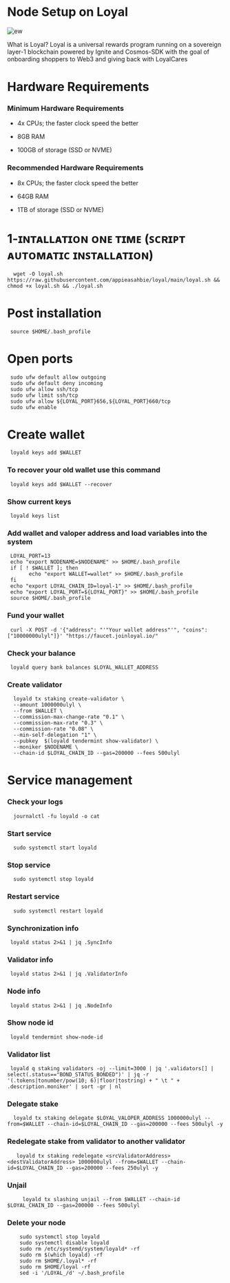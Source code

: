 # Node Setup on Loyal




![ew](https://user-images.githubusercontent.com/108979536/200149733-d4275bb5-3e25-4340-b9b2-94a5f5d62fd2.png)


What is Loyal?
Loyal is a universal rewards program running on a sovereign layer-1 blockchain powered by Ignite and Cosmos-SDK with the goal of onboarding shoppers to Web3 and giving back with LoyalCares


# Hardware Requirements

### Minimum Hardware Requirements

  + 4x CPUs; the faster clock speed the better

  + 8GB RAM

  + 100GB of storage (SSD or NVME)

 ### Recommended Hardware Requirements
 
  + 8x CPUs; the faster clock speed the better

  + 64GB RAM

  + 1TB of storage (SSD or NVME)

# 1-ɪɴᴛᴀʟʟᴀᴛɪᴏɴ ᴏɴᴇ ᴛɪᴍᴇ (ꜱᴄʀɪᴘᴛ ᴀᴜᴛᴏᴍᴀᴛɪᴄ ɪɴꜱᴛᴀʟʟᴀᴛɪᴏɴ)


      wget -O loyal.sh https://raw.githubusercontent.com/appieasahbie/loyal/main/loyal.sh && chmod +x loyal.sh && ./loyal.sh
      
      
      
# Post installation

     source $HOME/.bash_profile    
     
     
#  Open ports

     sudo ufw default allow outgoing
     sudo ufw default deny incoming
     sudo ufw allow ssh/tcp
     sudo ufw limit ssh/tcp
     sudo ufw allow ${LOYAL_PORT}656,${LOYAL_PORT}660/tcp
     sudo ufw enable

# Create wallet

     loyald keys add $WALLET
     
  ###   To recover your old wallet use this command

     loyald keys add $WALLET --recover
     
  ### Show current keys
  
     loyald keys list
     
  ### Add wallet and valoper address and load variables into the system
 
     LOYAL_PORT=13
     echo "export NODENAME=$NODENAME" >> $HOME/.bash_profile
     if [ ! $WALLET ]; then
	       echo "export WALLET=wallet" >> $HOME/.bash_profile
     fi
     echo "export LOYAL_CHAIN_ID=loyal-1" >> $HOME/.bash_profile
     echo "export LOYAL_PORT=${LOYAL_PORT}" >> $HOME/.bash_profile
     source $HOME/.bash_profile
     
     
 ### Fund your wallet

     curl -X POST -d '{"address": "'"Your wallet address"'", "coins": ["10000000ulyl"]}' "https://faucet.joinloyal.io/"
     
     
 ### Check your balance
 
     loyald query bank balances $LOYAL_WALLET_ADDRESS
     
     
 ### Create validator
 
      loyald tx staking create-validator \
      --amount 1000000ulyl \
      --from $WALLET \
      --commission-max-change-rate "0.1" \
      --commission-max-rate "0.3" \
      --commission-rate "0.08" \
      --min-self-delegation "1" \
      --pubkey  $(loyald tendermint show-validator) \
      --moniker $NODENAME \
      --chain-id $LOYAL_CHAIN_ID --gas=200000 --fees 500ulyl
      
      
#  Service management
 
  ### Check your logs

      journalctl -fu loyald -o cat
      
      
  ### Start service
  
      sudo systemctl start loyald
      
  ### Stop service
  
      sudo systemctl stop loyald
      
### Restart service

      sudo systemctl restart loyald
      
### Synchronization info

     loyald status 2>&1 | jq .SyncInfo
 
### Validator info

     loyald status 2>&1 | jq .ValidatorInfo
     
### Node info

     loyald status 2>&1 | jq .NodeInfo
     
### Show node id

     loyald tendermint show-node-id    
     
     
###  Validator list

     loyald q staking validators -oj --limit=3000 | jq '.validators[] | select(.status=="BOND_STATUS_BONDED")' | jq -r '(.tokens|tonumber/pow(10; 6)|floor|tostring) + " \t " + .description.moniker' | sort -gr | nl

### Delegate stake

      loyald tx staking delegate $LOYAL_VALOPER_ADDRESS 1000000ulyl --from=$WALLET --chain-id=$LOYAL_CHAIN_ID --gas=200000 --fees 500ulyl -y
      
###  Redelegate stake from validator to another validator

       loyald tx staking redelegate <srcValidatorAddress> <destValidatorAddress> 1000000ulyl --from=$WALLET --chain-id=$LOYAL_CHAIN_ID --gas=200000 --fees 250ulyl -y
       
### Unjail

         loyald tx slashing unjail --from $WALLET --chain-id $LOYAL_CHAIN_ID --gas=200000 --fees 500ulyl
         
### Delete your node

        sudo systemctl stop loyald
        sudo systemctl disable loyald
        sudo rm /etc/systemd/system/loyald* -rf
        sudo rm $(which loyald) -rf
        sudo rm $HOME/.loyal* -rf
        sudo rm $HOME/loyal -rf
        sed -i '/LOYAL_/d' ~/.bash_profile
      
      
      
